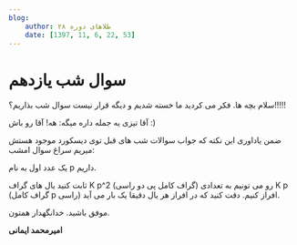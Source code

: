 ```yaml
---
blog:
    author: طلاهای دوره ۲۸
    date: [1397, 11, 6, 22, 53]
---
```

# سوال شب یازدهم

<div class="cnt">
<p>سلام بچه ها. فکر می کردید ما خسته شدیم و دیگه قرار نیست سوال شب بذاریم؟!!!!!</p>
<p>آقا تیزی یه جمله داره میگه:‌ هه! آقا رو باش :)</p>

<p>ضمن یاداوری این نکته که جواب سوالات شب های قبل توی دیسکورد موجود هستش میریم سراغ سوال امشب:</p>
<p>یک عدد اول به نام p داریم.</p>
<p>ثابت کنید یال های گراف K p^2‌ (گراف کامل پی دو راسی) رو می تونیم به تعدادی K p (گراف کامل p راسی) افراز کنیم. دقت کنید که در افراز هر یال دقیقا یک بار می آید.</p>

<p>موفق باشید. خدانگهدار همتون.</p>

<p><b>امیرمحمد ایمانی</b></p>
</div>
